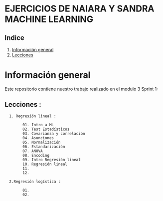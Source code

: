 # EJERCICIOS DE NAIARA Y SANDRA MACHINE LEARNING

## Indice 	

  1. [Información general](#informacion-general)
  2. [Lecciones](#lecciones)

# Información general


Este repositorio contiene nuestro trabajo realizado en el modulo 3 Sprint 1:

## Lecciones :

      1. Regresión lineal :
      
            01. Intro a ML
            02. Test Estadísticos
            03. Covarianza y correlación
            04. Asunciones
            05. Normalización
            06. Estandarización
            07. ANOVA
            08. Encoding
            09. Intro Regresión lineal
            10. Regresión lineal
            11.
            12.
            
      2.Regresión logística : 
 
            01. 
            02. 
            

